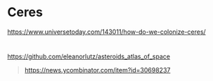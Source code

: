 # Ceres
https://www.universetoday.com/143011/how-do-we-colonize-ceres/

#
https://github.com/eleanorlutz/asteroids_atlas_of_space
> https://news.ycombinator.com/item?id=30698237